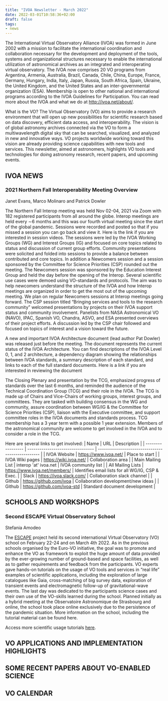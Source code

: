 ```yaml
---
title: "IVOA Newsletter - March 2022"
date: 2022-03-01T10:58:36+02:00
draft: false
tags:
- news
---
```


The International Virtual Observatory Alliance (IVOA) was formed in June 2002 with a mission to facilitate the international coordination and collaboration necessary for the development and deployment of the tools, systems and organizational structures necessary to enable the international utilization of astronomical archives as an integrated and interoperating virtual observatory. The IVOA now comprises 20 VO programs from Argentina, Armenia, Australia, Brazil, Canada, Chile, China, Europe, France, Germany, Hungary, India, Italy, Japan, Russia, South Africa, Spain, Ukraine, the United Kingdom, and the United States and an inter-governmental organization (ESA). Membership is open to other national and international programs according to the IVOA Guidelines for Participation. You can read more about the IVOA and what we do at http://ivoa.net/about/.

What is the VO?
The Virtual Observatory (VO) aims to provide a research environment that will open up new possibilities for scientific research based on data discovery, efficient data access, and interoperability. The vision is of global astronomy archives connected via the VO to form a multiwavelength digital sky that can be searched, visualized, and analyzed in new and innovative ways. VO projects worldwide working toward this vision are already providing science capabilities with new tools and services. This newsletter, aimed at astronomers, highlights VO tools and technologies for doing astronomy research, recent papers, and upcoming events.

## IVOA NEWS

### 2021 Northern Fall Interoperability Meeting Overview
Janet Evans, Marco Molinaro and Patrick Dowler

The Northern Fall Interop meeting was held Nov 02-04, 2021 via Zoom with 182 registered participants from all around the globe. Interop meetings are held every ∼6 months and this was our fourth virtual meeting since the start of the global pandemic. Sessions were recorded and posted so that if you missed a session you can go back and view it. Here is the link if you are interested in session videos.
The sessions were led by the IVOA Working Groups (WG) and Interest Groups (IG) and focused on core topics related to status and discussion of current group efforts. Community presentations were solicited and folded into sessions to provide a balance between contributed and core topics. In addition a Newcomers session and a session sponsored by the Committee for Science Priorities (CSP) rounded out the meeting. The Newcomers session was sponsored by the Education Interest Group and held the day before the opening of the Interop. Several scientific use cases were demoed using VO-standards and protocols. The aim was to help newcomers understand the structure of the IVOA and how Interop meetings are organized in order to get the most out of the upcoming meeting. We plan on regular Newcomers sessions at Interop meetings going forward. The CSP session titled “Bringing services and tools to the research community” welcomed presentations by projects on their IVOA support status and community involvement. Panelists from NASA Astronomical VO (NAVO), IPAC, Spanish VO, Chandra, ASVO, and ESA presented overviews of their project efforts. A discussion led by the CSP chair followed and focused on topics of interest and a vision toward the future.

A new and important IVOA Architecture document (lead author Pat Dowler) was released just before the meeting. The document represents the current status of the IVOA Architecture. You can find descriptions of the IVOA Level 0, 1, and 2 architecture, a dependency diagram showing the relationships between IVOA standards, a summary description of each standard, and links to each of the full standard documents. Here is a link if you are interested in reviewing the document

The Closing Plenary and presentation by the TCG, emphasized progress of standards over the last 6 months, and reminded the audience of the Technical Coordination Group (TCG) and their role in the IVOA. The TCG is made up of Chairs and Vice-Chairs of working groups, interest groups, and committees. They are tasked with building consensus in the WG and community, assure coordination between WG/IG & the Committee for Science Priorities (CSP), liaison with the Executive committee, and support committee roles in the IVOA documents and standards process. TCG membership has a 3 year term with a possible 1 year extension. Members of the astronomical community are welcome to get involved in the IVOA and to consider a role in the TCG.

Here are several links to get involved:
| Name              | URL                               | Description                                       |
| ----------------- | --------------------------------- | ------------------------------------------------- |
| IVOA Website      | https://www.ivoa.net/             | Place to start                                    |
| IVOA Wiki pages   | https://wiki.ivoa.net/            | Collaboration area                                |
| Main Mailing List | interop 'at' ivoa.net             | IVOA community list                               |
| All Mailing Lists | https://www.ivoa.net/members/     | Identifies email lists for all WG/IG, CSP & Exec. |
| Slack             | https://ivoa.slack.com/           | Collaboration slack channel                       |
| Github            | https://github.com/ivoa           | Collaboration development/new ideas               |
| Github            | https://github.com/ivoa-std       | Standard document development                     |



## SCHOOLS AND WORKSHOPS

### Second ESCAPE Virtual Observatory School
Stefania Amodeo

The [ESCAPE](https://projectescape.eu/) project held its second international Virtual Observatory (VO) school on February 22-24 and on March 4th 2022. As in the previous schools organised by the Euro-VO initiative, the goal was to promote and enhance the VO as framework to exploit the huge amount of data provided by the ever-growing number of ground-based and space facilities, as well as to gather requirements and feedback from the participants. VO experts gave hands-on tutorials on the usage of VO tools and services in “real life” examples of scientific applications, including the exploration of large catalogues like Gaia, cross-matching of big survey data, exploration of transient events and electromagnetic follow-up of gravitational-wave events. The last day was dedicated to the participants science cases and their own use of the VO-skills learned during the school. Planned initially as a hybrid meeting at the Observatoire Astronomique de Strasbourg and online, the school took place online exclusively due to the persistence of the pandemic situation. More information on the school, including the tutorial material can be found here.



Access more scientific usage tutorials [here](https://www.euro-vo.org/scientific-tutorials/).

## VO APPLICATIONS AND IMPLEMENTATION HIGHLIGHTS

## SOME RECENT PAPERS ABOUT VO-ENABLED SCIENCE

## VO CALENDAR
